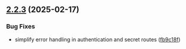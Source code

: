 ## [2.2.3](https://github.com/arpanrec/crustpass/compare/2.2.2...2.2.3) (2025-02-17)


### Bug Fixes

* simplify error handling in authentication and secret routes ([fb9c18f](https://github.com/arpanrec/crustpass/commit/fb9c18f28b573c7dec1ac0308762f280ad2704e0))
